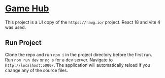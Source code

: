 # [Game Hub](https://game-hub-silk-two.vercel.app/)

This project is a UI copy of the `https://rawg.io/` project. React 18 and vite 4 was used.

## Run Project

Clone the repo and run `npm i` in the project directory before the first run.
Run `npm run dev` or `ng s` for a dev server. Navigate to `http://localhost:5000/`. The application will automatically reload if you change any of the source files.
